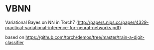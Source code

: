 VBNN
====

Variational Bayes on NN in Torch7 (http://papers.nips.cc/paper/4329-practical-variational-inference-for-neural-networks.pdf)

based on https://github.com/torch/demos/tree/master/train-a-digit-classifier
